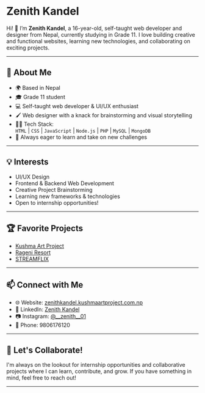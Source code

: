 # Zenith Kandel

Hi! 👋 I’m **Zenith Kandel**, a 16-year-old, self-taught web developer and designer from Nepal, currently studying in Grade 11. I love building creative and functional websites, learning new technologies, and collaborating on exciting projects.



---


## 🚀 About Me

- 🌍 Based in Nepal
- 🎓 Grade 11 student
- 💻 Self-taught web developer & UI/UX enthusiast
- 🖌️ Web designer with a knack for brainstorming and visual storytelling
- 🧑‍💻 Tech Stack:  
  `HTML` | `CSS` | `JavaScript` | `Node.js` | `PHP` | `MySQL` | `MongoDB`
- 🎯 Always eager to learn and take on new challenges


---


## 💡 Interests

- UI/UX Design
- Frontend & Backend Web Development
- Creative Project Brainstorming
- Learning new frameworks & technologies
- Open to internship opportunities!


---

## 🏆 Favorite Projects

- [Kushma Art Project](https://github.com/zenith-001/kushma-art-project)
- [Rageni Resort](https://github.com/zenith-001/rageni-resort)
- [STREAMFLIX](https://github.com/zenith-001/STREAMFLIX)


---

## 📫 Connect with Me

- 🌐 Website: [zenithkandel.kushmaartproject.com.np](https://zenithkandel.kushmaartproject.com.np)
- 💼 LinkedIn: [Zenith Kandel](https://www.linkedin.com/in/zenith-kandel-8a7781320/)
- 📷 Instagram: [@__zenith__01](https://www.instagram.com/__zenith__01/)
- 📱 Phone: 9806176120

---

## 🙌 Let's Collaborate!

I'm always on the lookout for internship opportunities and collaborative projects where I can learn, contribute, and grow. If you have something in mind, feel free to reach out!

---


